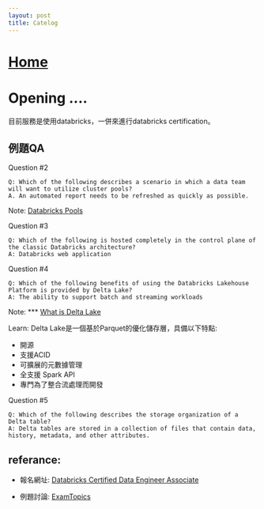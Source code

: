 ```yaml
---
layout: post
title: Catelog
---
```


# [Home](./)

# Opening ....
目前服務是使用databricks，一併來進行databricks certification。

## 例題QA
Question #2
```
Q: Which of the following describes a scenario in which a data team will want to utilize cluster pools?
A. An automated report needs to be refreshed as quickly as possible.
```
Note: [Databricks Pools](
https://www.databricks.com/blog/2019/11/11/databricks-pools-speed-up-data-pipelines.html)


Question #3
```
Q: Which of the following is hosted completely in the control plane of the classic Databricks architecture?
A: Databricks web application
```

Question #4
```
Q: Which of the following benefits of using the Databricks Lakehouse Platform is provided by Delta Lake?
A: The ability to support batch and streaming workloads 
```
Note: *** [What is Delta Lake](https://learn.microsoft.com/en-us/azure/databricks/delta/)

Learn:
Delta Lake是一個基於Parquet的優化儲存層，具備以下特點:
- 開源
- 支援ACID
- 可擴展的元數據管理
- 全支援 Spark API
- 專門為了整合流處理而開發

Question #5
```
Q: Which of the following describes the storage organization of a Delta table?
A: Delta tables are stored in a collection of files that contain data, history, metadata, and other attributes.
```


## referance:
- 報名網址: [Databricks Certified Data Engineer Associate](https://www.databricks.com/learn/certification/data-engineer-associate)

- 例題討論: [ExamTopics](https://www.examtopics.com/exams/databricks/certified-data-engineer-associate/)

